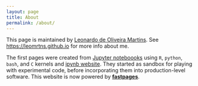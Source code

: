 ```yaml
---
layout: page
title: About
permalink: /about/
---
```

This page is maintained by [Leonardo de Oliveira Martins](https://leomrtns.github.io). See https://leomrtns.github.io
for more info about me. 


The first pages were created from [Jupyter noteboooks](https://jupyter.org/) using `R`, `python`, `bash`, and `C` kernels and [ipynb website](https://stephenslab.github.io/ipynb-website).
They started as sandbox for playing with experimental code, before incorporating them into production-level software.
This website is now powered by **[fastpages](https://github.com/fastai/fastpages)**.
